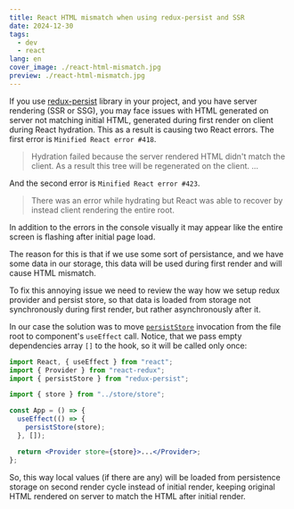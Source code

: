 ```yaml
---
title: React HTML mismatch when using redux-persist and SSR
date: 2024-12-30
tags:
  - dev
  - react
lang: en
cover_image: ./react-html-mismatch.jpg
preview: ./react-html-mismatch.jpg
---
```


If you use [redux-persist](https://github.com/rt2zz/redux-persist) library in your project, and you have server rendering (SSR or SSG), you may face issues with HTML generated on server not matching initial HTML, generated during first render on client during React hydration. This as a result is causing two React errors. The first error is `Minified React error #418`.

> Hydration failed because the server rendered HTML didn't match the client. As a result this tree will be regenerated on the client.
> ...

And the second error is `Minified React error #423`.

> There was an error while hydrating but React was able to recover by instead client rendering the entire root.

In addition to the errors in the console visually it may appear like the entire screen is flashing after initial page load.

The reason for this is that if we use some sort of persistance, and we have some data in our storage, this data will be used during first render and will cause HTML mismatch.

To fix this annoying issue we need to review the way how we setup redux provider and persist store, so that data is loaded from storage not synchronously during first render, but rather asynchronously after it.

In our case the solution was to move [`persistStore`](https://github.com/rt2zz/redux-persist/blob/master/docs/api.md#persiststorestore-config-callback) invocation from the file root to component's `useEffect` call. Notice, that we pass empty dependencies array `[]` to the hook, so it will be called only once:

```js:title=App.jsx
import React, { useEffect } from "react";
import { Provider } from "react-redux";
import { persistStore } from "redux-persist";

import { store } from "../store/store";

const App = () => {
  useEffect(() => {
    persistStore(store);
  }, []);

  return <Provider store={store}>...</Provider>;
};
```

So, this way local values (if there are any) will be loaded from persistence storage on second render cycle instead of initial render, keeping original HTML rendered on server to match the HTML after initial render.
